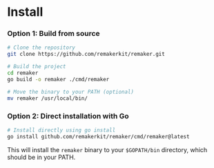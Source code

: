# Install

### Option 1: Build from source

```bash
# Clone the repository
git clone https://github.com/remakerkit/remaker.git

# Build the project
cd remaker
go build -o remaker ./cmd/remaker

# Move the binary to your PATH (optional)
mv remaker /usr/local/bin/
```

### Option 2: Direct installation with Go

```bash
# Install directly using go install
go install github.com/remakerkit/remaker/cmd/remaker@latest
```

This will install the `remaker` binary to your `$GOPATH/bin` directory, which should be in your PATH.